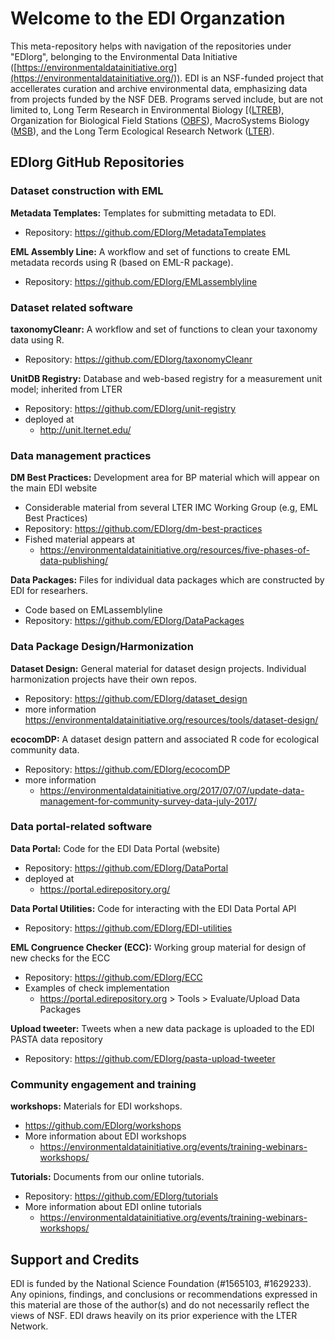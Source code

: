 # Welcome to the EDI Organzation
This meta-repository helps with navigation of the repositories under "EDIorg", belonging to
the Environmental Data Initiative 
([https://environmentaldatainitiative.org](https://environmentaldatainitiative.org/)).
EDI is an NSF-funded project that accellerates curation and archive environmental data, 
emphasizing data from projects funded by the NSF DEB. Programs served 
include, but are not limited to, Long Term Research in Environmental Biology 
[([LTREB](https://www.nsf.gov/awardsearch/advancedSearchResult?ProgEleCode=1196&BooleanElement=Any&BooleanRef=Any&ActiveAwards=true)), 
Organization for Biological Field Stations ([OBFS](https://obfs.org)), MacroSystems Biology 
([MSB](https://www.nsf.gov/awardsearch/advancedSearchResult?ProgEleCode=7959&BooleanElement=Any&BooleanRef=Any&ActiveAwards=true)), 
and the Long Term Ecological Research Network ([LTER](https://lternet.edu)).

## EDIorg GitHub Repositories
### Dataset construction with EML

**Metadata Templates:**
Templates for submitting metadata to EDI.

- Repository: https://github.com/EDIorg/MetadataTemplates

**EML Assembly Line:**
A workflow and set of functions to create EML metadata records using R (based on EML-R package).

- Repository: https://github.com/EDIorg/EMLassemblyline


### Dataset related software 
**taxonomyCleanr:**
A workflow and set of functions to clean your taxonomy data using R.

- Repository: https://github.com/EDIorg/taxonomyCleanr

**UnitDB Registry:**
Database and web-based registry for a measurement unit model; inherited from LTER

- Repository: https://github.com/EDIorg/unit-registry
- deployed at
    - http://unit.lternet.edu/

### Data management practices
**DM Best Practices:**
Development area for BP material which will appear on the main EDI website

- Considerable material from several LTER IMC Working Group (e.g, EML Best Practices)
- Repository: https://github.com/EDIorg/dm-best-practices
- Fished material appears at 
    - https://environmentaldatainitiative.org/resources/five-phases-of-data-publishing/

**Data Packages:**
Files for individual data packages which are constructed by EDI for researhers.

- Code based on EMLassemblyline
- Repository: https://github.com/EDIorg/DataPackages

### Data Package Design/Harmonization

**Dataset Design:**
General material for dataset design projects. Individual harmonization projects have their own repos.

- Repository: https://github.com/EDIorg/dataset_design
- more information 
    https://environmentaldatainitiative.org/resources/tools/dataset-design/

**ecocomDP:**
A dataset design pattern and associated R code for ecological community data.

- Repository: https://github.com/EDIorg/ecocomDP
- more information
    - https://environmentaldatainitiative.org/2017/07/07/update-data-management-for-community-survey-data-july-2017/

### Data portal-related software

**Data Portal:**
Code for the EDI Data Portal (website)

- Repository: https://github.com/EDIorg/DataPortal
- deployed at 
    - https://portal.edirepository.org/
    
**Data Portal Utilities:**
Code for interacting with the EDI Data Portal API

- Repository: https://github.com/EDIorg/EDI-utilities

**EML Congruence Checker (ECC):** 
Working group material for design of new checks for the ECC

- Repository: https://github.com/EDIorg/ECC
- Examples of check implementation 
    - https://portal.edirepository.org > Tools > Evaluate/Upload Data Packages

**Upload tweeter:**
Tweets when a new data package is uploaded to the EDI PASTA data repository

- Repository: https://github.com/EDIorg/pasta-upload-tweeter

### Community engagement and training

**workshops:**
Materials for EDI workshops.

- https://github.com/EDIorg/workshops
- More information about EDI workshops 
    - https://environmentaldatainitiative.org/events/training-webinars-workshops/

**Tutorials:**
Documents from our online tutorials.

- Repository: https://github.com/EDIorg/tutorials
- More information about EDI online tutorials 
    - https://environmentaldatainitiative.org/events/training-webinars-workshops/


## Support and Credits
EDI is funded by the National Science Foundation (#1565103, #1629233).
Any opinions, findings, and conclusions or recommendations expressed in this material are those 
of the author(s) and do not necessarily reflect the views of NSF.
EDI draws heavily on its  prior experience with the LTER Network.

